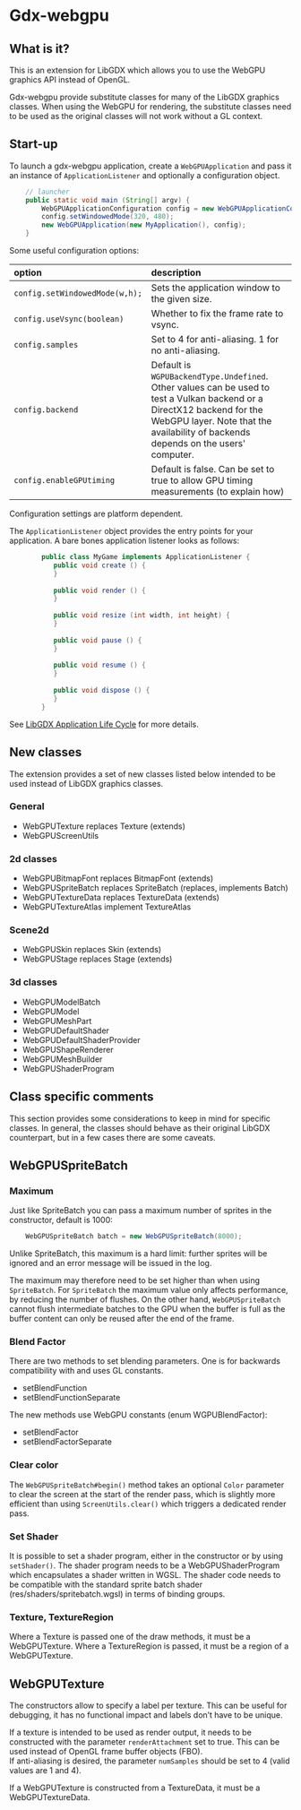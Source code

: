 # Gdx-webgpu

## What is it?
This is an extension for LibGDX which allows you to use the WebGPU graphics API instead of OpenGL.

Gdx-webgpu provide substitute classes for many of the LibGDX graphics classes.  When using the WebGPU for rendering, the substitute classes need to be used as the original classes will not work without a GL context.

## Start-up
To launch a gdx-webgpu application, create a `WebGPUApplication` and pass it an instance of `ApplicationListener` and optionally a configuration object.

```java
	// launcher
	public static void main (String[] argv) {
		WebGPUApplicationConfiguration config = new WebGPUApplicationConfiguration();
		config.setWindowedMode(320, 480);
		new WebGPUApplication(new MyApplication(), config);
	}
```

Some useful configuration options:

| option | description |
|:-------|:-----------|
|`config.setWindowedMode(w,h);`     |   Sets the application window to the given size.|
|`config.useVsync(boolean)`|	Whether to fix the frame rate to vsync.|
|`config.samples`        |	Set to 4 for anti-aliasing. 1 for no anti-aliasing. |
|`config.backend`     | Default is `WGPUBackendType.Undefined`. Other values can be used to test a Vulkan backend or a DirectX12 backend for the WebGPU layer. Note that the availability of backends depends on the users' computer.|	
| `config.enableGPUtiming` |Default is false. Can be set to true to allow GPU timing measurements (to explain how)|
 
Configuration settings are platform dependent.

The `ApplicationListener` object provides the entry points for your application. A bare bones application listener looks as follows:

```java
        public class MyGame implements ApplicationListener {
           public void create () {
           }
        
           public void render () {        
           }
        
           public void resize (int width, int height) {
           }
        
           public void pause () {
           }
        
           public void resume () {
           }
        
           public void dispose () {
           }
        }
```
See [LibGDX Application Life Cycle](https://libgdx.com/wiki/app/the-life-cycle) for more details.


## New classes
The extension provides a set of new classes listed below intended to be used instead of LibGDX graphics classes.

### General
- WebGPUTexture replaces Texture (extends)
- WebGPUScreenUtils

### 2d classes
- WebGPUBitmapFont replaces BitmapFont (extends)
- WebGPUSpriteBatch replaces SpriteBatch (replaces, implements Batch)
- WebGPUTextureData replaces TextureData (extends)
- WebGPUTextureAtlas implement TextureAtlas

### Scene2d
- WebGPUSkin replaces Skin (extends)
- WebGPUStage replaces Stage (extends)

### 3d classes

- WebGPUModelBatch
- WebGPUModel
- WebGPUMeshPart
- WebGPUDefaultShader
- WebGPUDefaultShaderProvider
- WebGPUShapeRenderer
- WebGPUMeshBuilder
- WebGPUShaderProgram

## Class specific comments
This section provides some considerations to keep in mind for specific classes. In general, the classes should behave as their original LibGDX counterpart, but in a few cases there are some caveats.

## WebGPUSpriteBatch

### Maximum
Just like SpriteBatch you can pass a maximum number of sprites in the constructor, default is 1000:
```java
	WebGPUSpriteBatch batch = new WebGPUSpriteBatch(8000);
```
Unlike SpriteBatch, this maximum is a hard limit: further sprites will be ignored and an error message will be issued in the log.

The maximum may therefore need to be set higher than when using `SpriteBatch`. For `SpriteBatch` the maximum value only affects performance, by reducing the number of flushes.
On the other hand, `WebGPUSpriteBatch` cannot flush intermediate batches to the GPU when the buffer is full as the buffer content can only be reused after the end of the frame.


### Blend Factor
There are two methods to set blending parameters. One is for backwards compatibility with and uses GL constants.
- setBlendFunction
- setBlendFunctionSeparate
 
The new methods use WebGPU constants (enum WGPUBlendFactor): 
- setBlendFactor
- setBlendFactorSeparate

### Clear color
The `WebGPUSpriteBatch#begin()` method takes an optional `Color` parameter to clear the screen at the start of the render pass, which is slightly more efficient than using `ScreenUtils.clear()` which triggers a dedicated render pass.

### Set Shader
It is possible to set a shader program, either in the constructor or by using `setShader()`.  The shader program needs to be a WebGPUShaderProgram which encapsulates a shader written in WGSL. 
The shader code needs to be compatible with the standard sprite batch shader (res/shaders/spritebatch.wgsl) in terms of binding groups.

### Texture, TextureRegion
Where a Texture is passed one of the draw methods, it must be a WebGPUTexture. Where a TextureRegion is passed, it must be a region of a WebGPUTexture.

## WebGPUTexture
The constructors allow to specify a label per texture.  This can be useful for debugging, it has no functional impact and labels don’t have to be unique.

If a texture is intended to be used as render output, it needs to be constructed with the parameter `renderAttachment` set to true.  This can be used instead of OpenGL frame buffer objects (FBO).  
If anti-aliasing is desired, the parameter `numSamples` should be set to 4 (valid values are 1 and 4).

If a WebGPUTexture is constructed from a TextureData, it must be a WebGPUTextureData.

